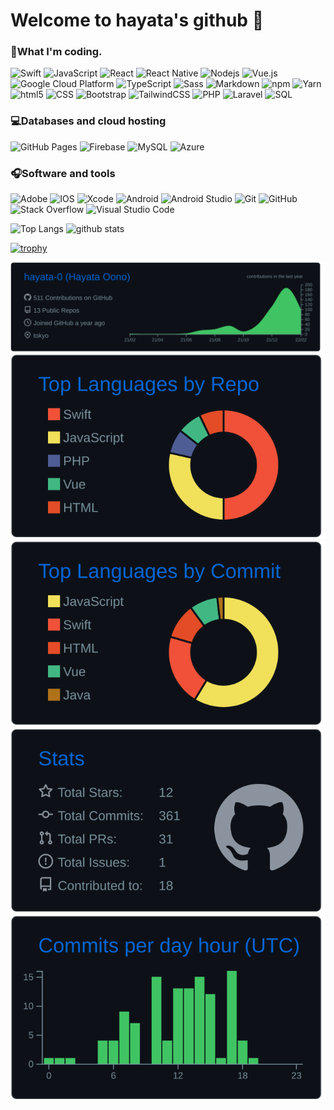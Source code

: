 # Welcome to hayata's github 👋
### 📱What I'm coding.
<p>
  <img alt="Swift" src="https://img.shields.io/badge/swift-F54A2A.svg?logo=swift&logoColor=white">
  <img alt="JavaScript" src="https://img.shields.io/badge/JavaScript-F7DF1E.svg?logo=javascript&logoColor=white">
  <img alt="React" src="https://img.shields.io/badge/-React-45b8d8?logo=react&logoColor=white" />
  <img alt="React Native" src="https://img.shields.io/badge/react_native-%2320232a.svg?logo=react&logoColor=%2361DAFB" />
  <img alt="Nodejs" src="https://img.shields.io/badge/-Nodejs-43853d?logo=Node.js&logoColor=white" />
  <img alt="Vue.js" src="https://img.shields.io/badge/vuejs-%2335495e.svg?logo=vuedotjs&logoColor=white" />
  <img alt="Google Cloud Platform" src="https://img.shields.io/badge/-Google_Cloud_Platform-1a73e8?logo=google-cloud&logoColor=white" />
  <img alt="TypeScript" src="https://img.shields.io/badge/-TypeScript-007ACC?logo=typescript&logoColor=white" />
  <img alt="Sass" src="https://img.shields.io/badge/-Sass-CC6699?logo=sass&logoColor=white" />
  <img alt="Markdown" src="https://img.shields.io/badge/Markdown-000000.svg?logo=markdown&logoColor=white">
  <img alt="npm" src="https://img.shields.io/badge/-NPM-CB3837?logo=npm&logoColor=white" />
  <img alt="Yarn" src="https://img.shields.io/badge/yarn-%232C8EBB.svg?logo=yarn&logoColor=white" />
  <img alt="html5" src="https://img.shields.io/badge/-HTML5-E34F26?logo=html5&logoColor=white" />
  <img alt="CSS" src="https://img.shields.io/badge/CSS-1572B6.svg?logo=css3&logoColor=white">
  <img alt="Bootstrap" src="https://img.shields.io/badge/bootstrap-%23563D7C.svg?logo=bootstrap&logoColor=white">
  <img alt="TailwindCSS	" src="https://img.shields.io/badge/tailwindcss-%2338B2AC.svg?logo=tailwind-css&logoColor=white">
  <img alt="PHP" src="https://img.shields.io/badge/PHP-777BB4.svg?logo=php&logoColor=white">
  <img alt="Laravel" src="https://img.shields.io/badge/laravel-%23FF2D20.svg?logo=laravel&logoColor=white">
  <img alt="SQL" src="https://custom-icon-badges.herokuapp.com/badge/SQL-025E8C.svg?logo=database&logoColor=white">
</p>

### 💻Databases and cloud hosting
<p>
    <img alt="GitHub Pages" src="https://img.shields.io/badge/GitHub%20Pages-327FC7.svg?logo=github&logoColor=white">
    <img alt="Firebase" src="https://img.shields.io/badge/firebase-%23039BE5.svg?logo=firebase&logoColor=white">
    <img alt="MySQL" src="https://img.shields.io/badge/MySQL-00f.svg?logo=mysql&logoColor=white">
    <img alt="Azure" src="https://img.shields.io/badge/azure-%230072C6.svg?logo=microsoftazure&logoColor=white">
</p>

### 🎧Software and tools
<p>
    <img alt="Adobe" src="https://img.shields.io/badge/Adobe-FF0000.svg?logo=adobe&logoColor=white">
    <img alt="IOS" src="https://img.shields.io/badge/iOS-000000?logo=ios&logoColor=white">
    <img alt="Xcode" src="https://img.shields.io/badge/Xcode-007ACC?logo=Xcode&logoColor=white">
    <img alt="Android" src="https://img.shields.io/badge/Android-3DDC84?logo=android&logoColor=white">
    <img alt="Android Studio" src="https://img.shields.io/badge/Android%20Studio-008678.svg?logo=android-studio&logoColor=white">
    <img alt="Git" src="https://img.shields.io/badge/Git-F05033.svg?logo=git&logoColor=white">
    <img alt="GitHub" src="https://img.shields.io/badge/github-%23121011.svg?logo=github&logoColor=white">
    <img alt="Stack Overflow" src="https://img.shields.io/badge/-Stack%20Overflow-FE7A16?logo=stack-overflow&logoColor=white">
    <img alt="Visual Studio Code" src="https://img.shields.io/badge/Visual%20Studio%20Code-0078d7.svg?logo=visual-studio-code&logoColor=white">
</p>

<p align="left"> 
  <img alt="Top Langs" height="150px" src="https://github-readme-stats.vercel.app/api/top-langs/?username=hayata-0&layout=compact&show_icons=true&theme=cobalt" />
  <img alt="github stats" height="150px" src="https://github-readme-stats.vercel.app/api?username=hayata-0&theme=cobalt&show_icons=ture" />
</p>

[![trophy](https://github-profile-trophy.vercel.app/?username=hayata-0&theme=dracula&column=7
)](https://github.com/ryo-ma/github-profile-trophy)

[![](https://raw.githubusercontent.com/hayata-0/hayata-0/main/profile-summary-card-output/github_dark/0-profile-details.svg)](https://github.com/vn7n24fzkq/github-profile-summary-cards)
[![](https://raw.githubusercontent.com/hayata-0/hayata-0/main/profile-summary-card-output/github_dark/1-repos-per-language.svg)](https://github.com/vn7n24fzkq/github-profile-summary-cards) [![](https://raw.githubusercontent.com/hayata-0/hayata-0/main/profile-summary-card-output/github_dark/2-most-commit-language.svg)](https://github.com/vn7n24fzkq/github-profile-summary-cards)
[![](https://raw.githubusercontent.com/hayata-0/hayata-0/main/profile-summary-card-output/github_dark/3-stats.svg)](https://github.com/vn7n24fzkq/github-profile-summary-cards) [![](https://raw.githubusercontent.com/hayata-0/hayata-0/main/profile-summary-card-output/github_dark/4-productive-time.svg)](https://github.com/vn7n24fzkq/github-profile-summary-cards)

<!--
**hayata-0/hayata-0** is a ✨ _special_ ✨ repository because its `README.md` (this file) appears on your GitHub profile.

Here are some ideas to get you started:

- 🔭 I’m currently working on ...
- 🌱 I’m currently learning ...
- 👯 I’m looking to collaborate on ...
- 🤔 I’m looking for help with ...
- 💬 Ask me about ...
- 📫 How to reach me: ...
- 😄 Pronouns: ...
- ⚡ Fun fact: ...
-->
